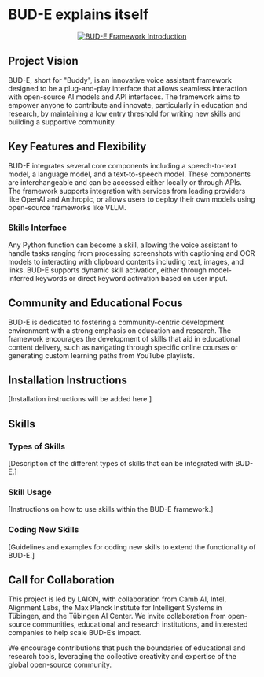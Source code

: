 # BUD-E explains itself

<p align="center">
  <a href="https://youtu.be/RYdWd7hRZQk">
    <img src="https://github.com/LAION-AI/Desktop_BUD-E/blob/main/BUD-E-Yt.jpg?raw=true" alt="BUD-E Framework Introduction">
  </a>
</p>

## Project Vision

BUD-E, short for "Buddy", is an innovative voice assistant framework designed to be a plug-and-play interface that allows seamless interaction with open-source AI models and API interfaces. The framework aims to empower anyone to contribute and innovate, particularly in education and research, by maintaining a low entry threshold for writing new skills and building a supportive community.

## Key Features and Flexibility

BUD-E integrates several core components including a speech-to-text model, a language model, and a text-to-speech model. These components are interchangeable and can be accessed either locally or through APIs. The framework supports integration with services from leading providers like OpenAI and Anthropic, or allows users to deploy their own models using open-source frameworks like VLLM.

### Skills Interface

Any Python function can become a skill, allowing the voice assistant to handle tasks ranging from processing screenshots with captioning and OCR models to interacting with clipboard contents including text, images, and links. BUD-E supports dynamic skill activation, either through model-inferred keywords or direct keyword activation based on user input.

## Community and Educational Focus

BUD-E is dedicated to fostering a community-centric development environment with a strong emphasis on education and research. The framework encourages the development of skills that aid in educational content delivery, such as navigating through specific online courses or generating custom learning paths from YouTube playlists.

## Installation Instructions

[Installation instructions will be added here.]

## Skills

### Types of Skills
[Description of the different types of skills that can be integrated with BUD-E.]

### Skill Usage
[Instructions on how to use skills within the BUD-E framework.]

### Coding New Skills
[Guidelines and examples for coding new skills to extend the functionality of BUD-E.]

## Call for Collaboration

This project is led by LAION, with collaboration from Camb AI, Intel, Alignment Labs, the Max Planck Institute for Intelligent Systems in Tübingen, and the Tübingen AI Center. We invite collaboration from open-source communities, educational and research institutions, and interested companies to help scale BUD-E’s impact.

We encourage contributions that push the boundaries of educational and research tools, leveraging the collective creativity and expertise of the global open-source community.
